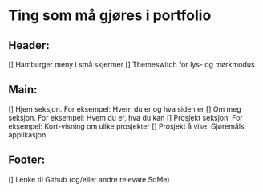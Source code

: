 # Ting som må gjøres i portfolio

## Header:
[] Hamburger meny i små skjermer
[] Themeswitch for lys- og mørkmodus

## Main:
[] Hjem seksjon. For eksempel: Hvem du er og hva siden er
[] Om meg seksjon. For eksempel: Hvem du er, hva du kan
[] Prosjekt seksjon. For eksempel: Kort-visning om ulike prosjekter
    [] Prosjekt å vise: Gjøremåls applikasjon

## Footer:
[] Lenke til Github (og/eller andre relevate SoMe)